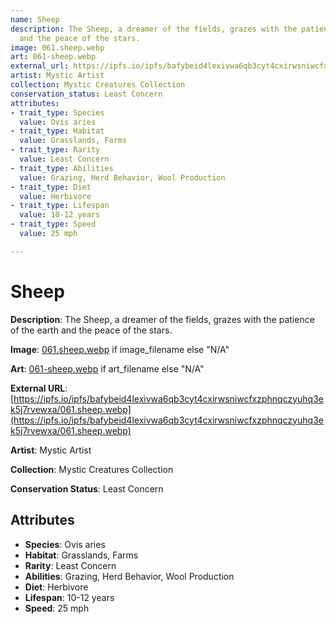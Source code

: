 ```yaml
---
name: Sheep
description: The Sheep, a dreamer of the fields, grazes with the patience of the earth
  and the peace of the stars.
image: 061.sheep.webp
art: 061-sheep.webp
external_url: https://ipfs.io/ipfs/bafybeid4lexivwa6qb3cyt4cxirwsniwcfxzphnqczyuhq3ek5j7rvewxa/061.sheep.webp
artist: Mystic Artist
collection: Mystic Creatures Collection
conservation_status: Least Concern
attributes:
- trait_type: Species
  value: Ovis aries
- trait_type: Habitat
  value: Grasslands, Farms
- trait_type: Rarity
  value: Least Concern
- trait_type: Abilities
  value: Grazing, Herd Behavior, Wool Production
- trait_type: Diet
  value: Herbivore
- trait_type: Lifespan
  value: 10-12 years
- trait_type: Speed
  value: 25 mph

---
```


# Sheep

**Description**: The Sheep, a dreamer of the fields, grazes with the patience of the earth and the peace of the stars.

**Image**: [061.sheep.webp](./061.sheep.webp) if image_filename else "N/A"

**Art**: [061-sheep.webp](./061-sheep.webp) if art_filename else "N/A"

**External URL**: [https://ipfs.io/ipfs/bafybeid4lexivwa6qb3cyt4cxirwsniwcfxzphnqczyuhq3ek5j7rvewxa/061.sheep.webp](https://ipfs.io/ipfs/bafybeid4lexivwa6qb3cyt4cxirwsniwcfxzphnqczyuhq3ek5j7rvewxa/061.sheep.webp)

**Artist**: Mystic Artist

**Collection**: Mystic Creatures Collection

**Conservation Status**: Least Concern

## Attributes
- **Species**: Ovis aries
- **Habitat**: Grasslands, Farms
- **Rarity**: Least Concern
- **Abilities**: Grazing, Herd Behavior, Wool Production
- **Diet**: Herbivore
- **Lifespan**: 10-12 years
- **Speed**: 25 mph
